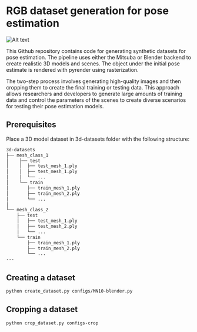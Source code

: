# RGB dataset generation for pose estimation

![Alt text](docs/dataset-examples.jpg "Dataset examples")

This Github repository contains code for generating synthetic datasets for pose estimation. The pipeline uses either the Mitsuba or Blender backend to create realistic 3D models and scenes. The object under the initial pose estimate is rendered with pyrender using rasterization.

The two-step process involves generating high-quality images and then cropping them to create the final training or testing data. This approach allows researchers and developers to generate large amounts of training data and control the parameters of the scenes to create diverse scenarios for testing their pose estimation models. 

## Prerequisites
Place a 3D model dataset in 3d-datasets folder with the following structure:
```bash
3d-datasets
├── mesh_class_1
│    ├── test
│    │  ├── test_mesh_1.ply
│    │  ├── test_mesh_1.ply
│    │  └── ...
│    └── train
│       ├── train_mesh_1.ply
│       ├── train_mesh_2.ply
│       └── ...
│
└── mesh_class_2
    ├── test
    │   ├── test_mesh_1.ply
    │   ├── test_mesh_2.ply
	│   └── ...
    └── train
        ├── train_mesh_1.ply
        ├── train_mesh_2.ply
        └── ...
---
```

## Creating a dataset
```bash
python create_dataset.py configs/MN10-blender.py
```


## Cropping a dataset
```
python crop_dataset.py configs-crop
```





